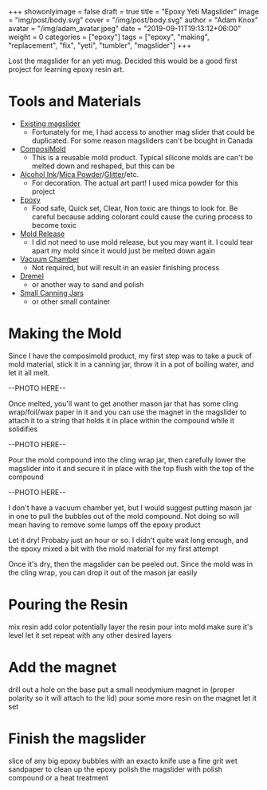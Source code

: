 +++
showonlyimage = false
draft = true
title = "Epoxy Yeti Magslider"
image = "img/post/body.svg"
cover = "/img/post/body.svg"
author = "Adam Knox"
avatar = "/img/adam_avatar.jpeg"
date = "2019-09-11T19:13:12+06:00"
weight = 0
categories = ["epoxy"]
tags = ["epoxy", "making", "replacement", "fix", "yeti", "tumbler", "magslider"]
+++

Lost the magslider for an yeti mug. Decided this would be a good first project for learning epoxy resin art.
<!--more-->

# Tools and Materials
* [Existing magslider](yeti.com/en_US/accessories/replacement-magslider/21070100003.html)
  * Fortunately for me, I had access to another mag slider that could be duplicated. For some reason magsliders can't be bought in Canada
* [ComposiMold](https://www.amazon.ca/gp/product/B01NBMEKWA/)
  * This is a reusable mold product. Typical silicone molds are can't be melted down and reshaped, but this can be
* [Alcohol Ink](https://www.amazon.ca/gp/product/B082G557CR)/[Mica Powder](https://www.amazon.ca/gp/product/B082QVPNZD)/[Glitter](https://www.amazon.ca/gp/product/B08DHVSNLN)/etc.
   * For decoration. The actual art part! I used mica powder for this project
* [Epoxy](https://www.amazon.ca/gp/product/B07YDZKXW2)
   * Food safe, Quick set, Clear, Non toxic are things to look for. Be careful because adding colorant could cause the curing process to become toxic
* [Mold Release](https://www.amazon.ca/gp/product/B005T6GTGO)
  * I did not need to use mold release, but you may want it. I could tear apart my mold since it would just be melted down again
* [Vacuum Chamber](https://www.amazon.ca/gp/product/B08FRD5648)
  * Not required, but will result in an easier finishing process
* [Dremel](https://www.amazon.ca/Dremel-4000-2-30-120-Volt-Variable/dp/B002L3RUVG)
  * or another way to sand and polish
* [Small Canning Jars](https://www.amazon.ca/Tebery-Canning-Regular-Chalkboard-Included)
  * or other small container

# Making the Mold
Since I have the composimold product, my first step was to take a puck of mold material, stick it in a canning jar, throw it in a pot of boiling water, and let it all melt. 

--PHOTO HERE--

Once melted, you'll want to get another mason jar that has some cling wrap/foil/wax paper in it and you can use the magnet in the magslider to attach it to a string that holds it in place within the compound while it solidifies

--PHOTO HERE--

Pour the mold compound into the cling wrap jar, then carefully lower the magslider into it and secure it in place with the top flush with the top of the compound

--PHOTO HERE--

I don't have a vacuum chamber yet, but I would suggest putting mason jar in one to pull the bubbles out of the mold compound. Not doing so will mean having to remove some lumps off the epoxy product

Let it dry! Probaby just an hour or so. I didn't quite wait long enough, and the epoxy mixed a bit with the mold material for my first attempt

Once it's dry, then the magslider can be peeled out. Since the mold was in the cling wrap, you can drop it out of the mason jar easily

# Pouring the Resin
mix resin
add color
potentially layer the resin
pour into mold
make sure it's level
let it set
repeat with any other desired layers

# Add the magnet
drill out a hole on the base
put a small neodymium magnet in (proper polarity so it will attach to the lid)
pour some more resin on the magnet
let it set

# Finish the magslider
slice of any big epoxy bubbles with an exacto knife
use a fine grit wet sandpaper to clean up the epoxy
polish the magslider with polish compound or a heat treatment